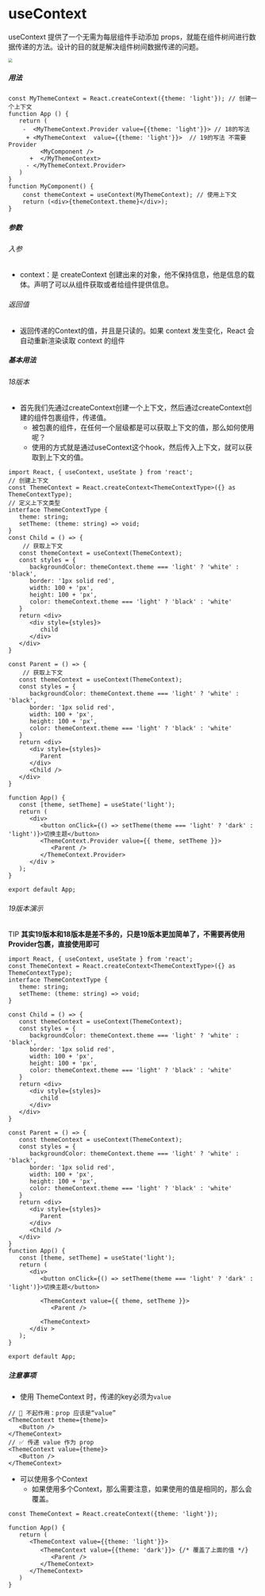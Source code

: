# useContext

useContext 提供了一个无需为每层组件手动添加 props，就能在组件树间进行数据传递的方法。设计的目的就是解决组件树间数据传递的问题。

<img src="https://message163.github.io/react-docs/assets/useContext.DUgSm-JN.png" style="zoom:50%;" />

##### 用法

```tsx
const MyThemeContext = React.createContext({theme: 'light'}); // 创建一个上下文
function App () {
   return (
    -  <MyThemeContext.Provider value={{theme: 'light'}}> // 18的写法 
     + <MyThemeContext  value={{theme: 'light'}}>  // 19的写法 不需要Provider
         <MyComponent />
      +  </MyThemeContext>
     - </MyThemeContext.Provider>
   )
}
function MyComponent() {
    const themeContext = useContext(MyThemeContext); // 使用上下文
    return (<div>{themeContext.theme}</div>);
}
```

##### 参数

###### 入参

- context：是 createContext 创建出来的对象，他不保持信息，他是信息的载体。声明了可以从组件获取或者给组件提供信息。

###### 返回值

- 返回传递的Context的值，并且是只读的。如果 context 发生变化，React 会自动重新渲染读取 context 的组件

##### 基本用法

######   18版本

- 首先我们先通过createContext创建一个上下文，然后通过createContext创建的组件包裹组件，传递值。
  - 被包裹的组件，在任何一个层级都是可以获取上下文的值，那么如何使用呢？
  - 使用的方式就是通过useContext这个hook，然后传入上下文，就可以获取到上下文的值。

```tsx
import React, { useContext, useState } from 'react';
// 创建上下文
const ThemeContext = React.createContext<ThemeContextType>({} as ThemeContextType);
// 定义上下文类型
interface ThemeContextType {
   theme: string;
   setTheme: (theme: string) => void;
}
const Child = () => {
    // 获取上下文
   const themeContext = useContext(ThemeContext);
   const styles = {
      backgroundColor: themeContext.theme === 'light' ? 'white' : 'black',
      border: '1px solid red',
      width: 100 + 'px',
      height: 100 + 'px',
      color: themeContext.theme === 'light' ? 'black' : 'white'
   }
   return <div>
      <div style={styles}>
         child
      </div>
   </div>
}

const Parent = () => {
    // 获取上下文
   const themeContext = useContext(ThemeContext);
   const styles = {
      backgroundColor: themeContext.theme === 'light' ? 'white' : 'black',
      border: '1px solid red',
      width: 100 + 'px',
      height: 100 + 'px',
      color: themeContext.theme === 'light' ? 'black' : 'white'
   }
   return <div>
      <div style={styles}>
         Parent
      </div>
      <Child />
   </div>
}

function App() {
   const [theme, setTheme] = useState('light');
   return (
      <div>
         <button onClick={() => setTheme(theme === 'light' ? 'dark' : 'light')}>切换主题</button>
         <ThemeContext.Provider value={{ theme, setTheme }}>
            <Parent />
         </ThemeContext.Provider>
      </div >
   );
}

export default App;
```

###### 19版本演示

TIP
**其实19版本和18版本是差不多的，只是19版本更加简单了，不需要再使用Provider包裹，直接使用即可**

```tsx
import React, { useContext, useState } from 'react';
const ThemeContext = React.createContext<ThemeContextType>({} as ThemeContextType);
interface ThemeContextType {
   theme: string;
   setTheme: (theme: string) => void;
}

const Child = () => {
   const themeContext = useContext(ThemeContext);
   const styles = {
      backgroundColor: themeContext.theme === 'light' ? 'white' : 'black',
      border: '1px solid red',
      width: 100 + 'px',
      height: 100 + 'px',
      color: themeContext.theme === 'light' ? 'black' : 'white'
   }
   return <div>
      <div style={styles}>
         child
      </div>
   </div>
}

const Parent = () => {
   const themeContext = useContext(ThemeContext);
   const styles = {
      backgroundColor: themeContext.theme === 'light' ? 'white' : 'black',
      border: '1px solid red',
      width: 100 + 'px',
      height: 100 + 'px',
      color: themeContext.theme === 'light' ? 'black' : 'white'
   }
   return <div>
      <div style={styles}>
         Parent
      </div>
      <Child />
   </div>
}
function App() {
   const [theme, setTheme] = useState('light');
   return (
      <div>
         <button onClick={() => setTheme(theme === 'light' ? 'dark' : 'light')}>切换主题</button>

         <ThemeContext value={{ theme, setTheme }}>
            <Parent />

         <ThemeContext>
      </div >
   );
}

export default App;
```

##### 注意事项

- 使用 ThemeContext 时，传递的key必须为`value`

```tsx
// 🚩 不起作用：prop 应该是“value”
<ThemeContext theme={theme}>
   <Button />
</ThemeContext>
// ✅ 传递 value 作为 prop
<ThemeContext value={theme}>
   <Button />
</ThemeContext>
```

- 可以使用多个Context
  - 如果使用多个Context，那么需要注意，如果使用的值是相同的，那么会覆盖。

```tsx
const ThemeContext = React.createContext({theme: 'light'});

function App() {
   return (
      <ThemeContext value={{theme: 'light'}}>
         <ThemeContext value={{theme: 'dark'}}> {/* 覆盖了上面的值 */}
            <Parent />
         </ThemeContext>
      </ThemeContext>
   )
}
```

